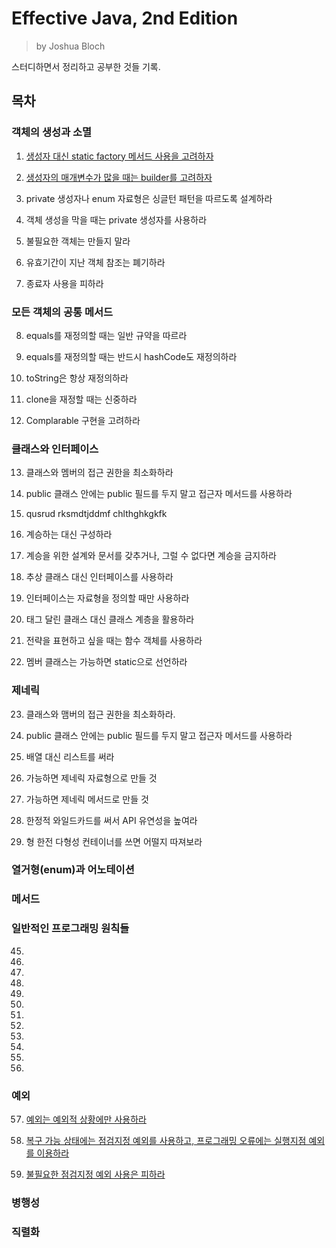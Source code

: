 # Effective Java, 2nd Edition

> by Joshua Bloch

스터디하면서 정리하고 공부한 것들 기록.

## 목차

### 객체의 생성과 소멸

01) <a name="1"></a>[생성자 대신 static factory 메서드 사용을 고려하자](./01_Consider_static_factory_methods_istead_of_constructors.md)

02) <a name="2"></a>[생성자의 매개변수가 많을 때는 builder를 고려하자](./02_Consider_a_builder_when_faced_with_many_constructor_parameters.md)

03) <a name="3"></a>private 생성자나 enum 자료형은 싱글턴 패턴을 따르도록 설계하라

04) <a name="4"></a>객체 생성을 막을 때는 private 생성자를 사용하라

05) <a name="5"></a>불필요한 객체는 만들지 말라

06) <a name="6"></a>유효기간이 지난 객체 참조는 폐기하라

07) <a name="7"></a>종료자 사용을 피하라

### 모든 객체의 공통 메서드

08) <a name="8"></a>equals를 재정의할 때는 일반 규약을 따르라

09) <a name="9"></a>equals를 재정의할 때는 반드시 hashCode도 재정의하라

10) <a name="10"></a>toString은 항상 재정의하라

11) <a name="11"></a>clone을 재정할 때는 신중하라

12) <a name="12"></a>Complarable 구현을 고려하라

### 클래스와 인터페이스

13) <a name="13"></a>클래스와 멤버의 접근 권한을 최소화하라

14) <a name="14"></a>public 클래스 안에는 public 필드를 두지 말고 접근자 메서드를 사용하라

15) <a name="15"></a>qusrud rksmdtjddmf chlthghkgkfk

16) <a name="16"></a>계승하는 대신 구성하라

17) <a name="17"></a>계승을 위한 설계와 문서를 갖추거나, 그럴 수 없다면 계승을 금지하라

18) <a name="18"></a>추상 클래스 대신 인터페이스를 사용하라

19) <a name="19"></a>인터페이스는 자료형을 정의할 때만 사용하라

20) <a name="20"></a>태그 달린 클래스 대신 클래스 계층을 활용하라

21) <a name="21"></a>전략을 표현하고 싶을 때는 함수 객체를 사용하라

22) <a name="22"></a>멤버 클래스는 가능하면 static으로 선언하라

### 제네릭

23) <a name="23"></a>클래스와 맴버의 접근 권한을 최소화하라.

24) <a name="24"></a>public 클래스 안에는 public 필드를 두지 말고 접근자 메서드를 사용하라

25) <a name="25"></a>배열 대신 리스트를 써라

26) 가능하면 제네릭 자료형으로 만들 것

27) 가능하면 제네릭 메서드로 만들 것

28) 한정적 와일드카드를 써서 API 유연성을 높여라

29) 형 한전 다형성 컨테이너를 쓰면 어떨지 따져보라

### 열거형(enum)과 어노테이션

### 메서드

### 일반적인 프로그래밍 원칙들

45)

46)

47)

48)

49)

50)

51)

52)

53)

54)

55)

56)


### 예외

57) [예외는 예외적 상황에만 사용하라](./57_Use_exceptions_only_for_exceptional_confitions.md)

58) [복구 가능 상태에는 점검지정 예외를 사용하고, 프로그래밍 오류에는 실행지점 예외를 이용하라](./58_Use_checked_exceptions_for_recoverable_conditions_and_runtime_exceptions_for_programming_errors.md)

59) [불필요한 점검지정 예외 사용은 피하라](./59_Avoid_unnecessary_use_of_checked_exceptions.md)

### 병행성
### 직렬화
